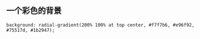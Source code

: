 ## 一个彩色的背景
```
background: radial-gradient(200% 100% at top center, #f7f7b6, #e96f92, #75517d, #1b2947);
```